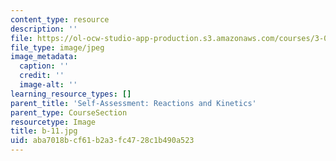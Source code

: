```yaml
---
content_type: resource
description: ''
file: https://ol-ocw-studio-app-production.s3.amazonaws.com/courses/3-091sc-introduction-to-solid-state-chemistry-fall-2010/aba7018bcf61b2a3fc4728c1b490a523_b-11.jpg
file_type: image/jpeg
image_metadata:
  caption: ''
  credit: ''
  image-alt: ''
learning_resource_types: []
parent_title: 'Self-Assessment: Reactions and Kinetics'
parent_type: CourseSection
resourcetype: Image
title: b-11.jpg
uid: aba7018b-cf61-b2a3-fc47-28c1b490a523
---
```

